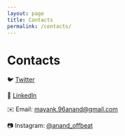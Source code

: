 ```yaml
---
layout: page
title: Contacts
permalink: /contacts/
---
```


# Contacts

🐦 [Twitter](https://twitter.com/anand_offbeat)

🔗 [LinkedIn](https://www.linkedin.com/in/mayank-anand-11911469/)

✉️ Email: [mayank.96anand@gmail.com](mailto:mayank.96anand@gmail.com)

📷 Instagram: [@anand_offbeat](https://www.instagram.com/anand_offbeat)

